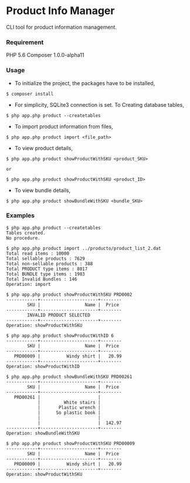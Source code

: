 # Product Info Manager

CLI tool for product information management.

### Requirement

PHP 5.6
Composer 1.0.0-alpha11

### Usage

- To initialize the project, the packages have to be installed,

```
$ composer install
```

 - For simplicity, SQLite3 connection is set. To Creating database tables,

```
$ php app.php product --createtables
```

 - To import product information from files,

```
$ php app.php product import <file_path>
```

 - To view product details,

```
$ php app.php product showProductWithSKU <product_SKU>

or

$ php app.php product showProductWithSKU <product_ID>
```

 - To view bundle details,

```
$ php app.php product showBundleWithSKU <bundle_SKU>
```


### Examples

```
$ php app.php product --createtables
Tables created.
No procedure.
```


```
$ php app.php product import ../producto/product_list_2.dat
Total read items : 10000
Total sellable products : 7629
Total non-sellable products : 388
Total PRODUCT type items : 8017
Total BUNDLE type items : 1983
Total Invalid Bundles : 146
Operation: import
```


```
$ php app.php product showProductWithSKU PRD0002
------------+----------------------+--------
        SKU |                 Name |  Price
------------+----------------------+--------
        INVALID PRODUCT SELECTED
------------+----------------------+--------
Operation: showProductWithSKU
```

```
$ php app.php product showProductWithID 6
------------+----------------------+--------
        SKU |                 Name |  Price
------------+----------------------+--------
   PRD00009 |          Windy shirt |   20.99
------------+----------------------+--------
Operation: showProductWithID
```


```
$ php app.php product showBundleWithSKU PRD00261
------------+----------------------+--------
        SKU |                 Name |  Price
------------+----------------------+--------
   PRD00261 |                      |
            |         White stairs |
            |       Plastic wrench |
            |      So plastic book |
            |                      |
            |                      |  142.97
------------+----------------------+--------
Operation: showBundleWithSKU
```

```
$ php app.php product showProductWithSKU PRD00009
------------+----------------------+--------
        SKU |                 Name |  Price
------------+----------------------+--------
   PRD00009 |          Windy shirt |   20.99
------------+----------------------+--------
Operation: showProductWithSKU
```

